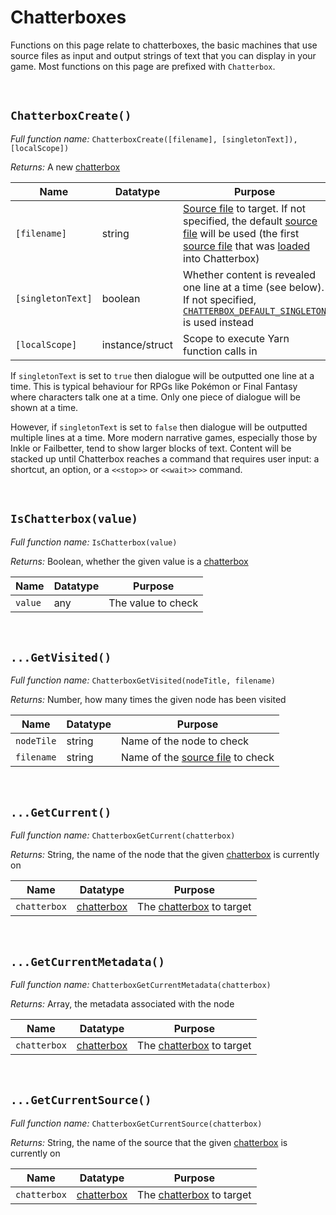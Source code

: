 # Chatterboxes

Functions on this page relate to chatterboxes, the basic machines that use source files as input and output strings of text that you can display in your game. Most functions on this page are prefixed with `Chatterbox`.

&nbsp;

## `ChatterboxCreate()`

_Full function name:_ `ChatterboxCreate([filename], [singletonText]), [localScope])`

_Returns:_ A new [chatterbox](concept-chatterboxes)

|Name             |Datatype       |Purpose                                                                                                                                                                                                                                                                          |
|-----------------|---------------|---------------------------------------------------------------------------------------------------------------------------------------------------------------------------------------------------------------------------------------------------------------------------------|
|`[filename]`     |string         |[Source file](concept-source-files) to target. If not specified, the default [source file](concept-source-files) will be used (the first [source file](concept-source-files) that was [loaded](reference-configuration#chatterboxloadfromfilefilename-aliasname) into Chatterbox)|
|`[singletonText]`|boolean        |Whether content is revealed one line at a time (see below). If not specified, [`CHATTERBOX_DEFAULT_SINGLETON`](reference-configuration#__chatterboxconfig) is used instead                                                                                                       |
|`[localScope]`   |instance/struct|Scope to execute Yarn function calls in                                                                                                                                                                                                                                          |

If `singletonText` is set to `true` then dialogue will be outputted one line at a time. This is typical behaviour for RPGs like Pokémon or Final Fantasy where characters talk one at a time. Only one piece of dialogue will be shown at a time.

However, if `singletonText` is set to `false` then dialogue will be outputted multiple lines at a time. More modern narrative games, especially those by Inkle or Failbetter, tend to show larger blocks of text. Content will be stacked up until Chatterbox reaches a command that requires user input: a shortcut, an option, or a `<<stop>>` or `<<wait>>` command.

&nbsp;

## `IsChatterbox(value)`

_Full function name:_ `IsChatterbox(value)`

_Returns:_ Boolean, whether the given value is a [chatterbox](concept-chatterboxes)

|Name   |Datatype|Purpose           |
|-------|--------|------------------|
|`value`|any     |The value to check|

&nbsp;

## `...GetVisited()`

_Full function name:_ `ChatterboxGetVisited(nodeTitle, filename)`

_Returns:_ Number, how many times the given node has been visited

|Name      |Datatype|Purpose                                                 |
|----------|--------|--------------------------------------------------------|
|`nodeTile`|string  |Name of the node to check                               |
|`filename`|string  |Name of the [source file](concept-source-files) to check|

&nbsp;

## `...GetCurrent()`

_Full function name:_ `ChatterboxGetCurrent(chatterbox)`

_Returns:_ String, the name of the node that the given [chatterbox](concept-chatterboxes) is currently on

|Name        |Datatype                          |Purpose                                         |
|------------|----------------------------------|------------------------------------------------|
|`chatterbox`|[chatterbox](concept-chatterboxes)|The [chatterbox](concept-chatterboxes) to target|

&nbsp;

## `...GetCurrentMetadata()`

_Full function name:_ `ChatterboxGetCurrentMetadata(chatterbox)`

_Returns:_ Array, the metadata associated with the node

|Name        |Datatype                          |Purpose                                         |
|------------|----------------------------------|------------------------------------------------|
|`chatterbox`|[chatterbox](concept-chatterboxes)|The [chatterbox](concept-chatterboxes) to target|

&nbsp;

## `...GetCurrentSource()`

_Full function name:_ `ChatterboxGetCurrentSource(chatterbox)`

_Returns:_ String, the name of the source that the given [chatterbox](concept-chatterboxes) is currently on

|Name        |Datatype                          |Purpose                                         |
|------------|----------------------------------|------------------------------------------------|
|`chatterbox`|[chatterbox](concept-chatterboxes)|The [chatterbox](concept-chatterboxes) to target|